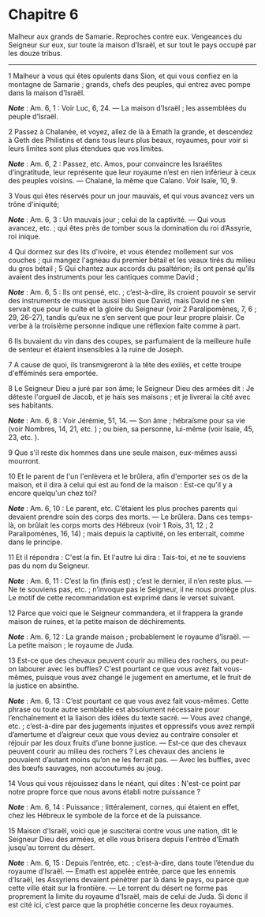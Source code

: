 # Chapitre 6

Malheur aux grands de Samarie.
Reproches contre eux.
Vengeances du Seigneur sur eux, sur toute la maison d’Israël, et sur tout le pays occupé par les douze tribus.

***

1 Malheur à vous qui êtes opulents dans Sion, et qui vous confiez en la montagne de Samarie ; grands, chefs des peuples, qui entrez avec pompe dans la maison d'Israël.

***Note*** :  Am. 6, 1 : Voir Luc, 6, 24. ― La maison d’Israël ; les assemblées du peuple d’Israël.

2 Passez à Chalanée, et voyez, allez de là à Emath la grande, et descendez à Geth des Philistins et dans tous leurs plus beaux, royaumes, pour voir si leurs limites sont plus étendues que vos limites.

***Note*** :  Am. 6, 2 : Passez, etc. Amos, pour convaincre les Israélites d’ingratitude, leur représente que leur royaume n’est en rien inférieur à ceux des peuples voisins. ― Chalané, la même que Calano. Voir Isaïe, 10, 9.


3 Vous qui êtes réservés pour un jour mauvais, et qui vous avancez vers un trône d'iniquité;

***Note*** :  Am. 6, 3 : Un mauvais jour ; celui de la captivité. ― Qui vous avancez, etc. ; qui êtes près de tomber sous la domination du roi d’Assyrie, roi inique.

4 Qui dormez sur des lits d'ivoire, et vous étendez mollement sur vos couches ; qui mangez l'agneau du premier bétail et les veaux tirés du milieu du gros bétail ; 5 Qui chantez aux accords du psaltérion; ils ont pensé qu'ils avaient des instruments pour les cantiques comme David ;

***Note*** :  Am. 6, 5 : Ils ont pensé, etc. ; c’est-à-dire, ils croient pouvoir se servir des instruments de musique aussi bien que David, mais David ne s’en servait que pour le culte et la gloire du Seigneur (voir 2 Paralipomènes, 7, 6 ; 29, 26-27), tandis qu’eux ne s’en servent que pour leur propre plaisir. Ce verbe à la troisième personne indique une réflexion faite comme à part.

6 Ils buvaient du vin dans des coupes, se parfumaient de la meilleure huile de senteur et étaient insensibles à la ruine de Joseph.


7 A cause de quoi, ils transmigreront à la tête des exilés, et cette troupe d'efféminés sera emportée.


8 Le Seigneur Dieu a juré par son âme; le Seigneur Dieu des armées dit : Je déteste l'orgueil de Jacob, et je hais ses maisons ; et je livrerai la cité avec ses habitants.

***Note*** :  Am. 6, 8 : Voir Jérémie, 51, 14. ― Son âme ; hébraïsme pour sa vie (voir Nombres, 14, 21, etc. ) ; ou bien, sa personne, lui-même (voir Isaïe, 45, 23, etc. ).

9 Que s'il reste dix hommes dans une seule maison, eux-mêmes aussi mourront.


10 Et le parent de l'un l'enlèvera et le brûlera, afin d'emporter ses os de la maison, et il dira à celui qui est au fond de la maison : Est-ce qu'il y a encore quelqu'un chez toi?

***Note*** :  Am. 6, 10 : Le parent, etc. C’étaient les plus proches parents qui devaient prendre soin des corps des morts. ― Le brûlera. Dans ces temps-là, on brûlait les corps morts des Hébreux (voir 1 Rois, 31, 12 ; 2 Paralipomènes, 16, 14) ; mais depuis la captivité, on les enterrait, comme dans le principe.


11 Et il répondra : C'est la fin. Et l'autre lui dira : Tais-toi, et ne te souviens pas du nom du Seigneur.

***Note*** :  Am. 6, 11 : C’est la fin (finis est) ; c’est le dernier, il n’en reste plus. ― Ne te souviens pas, etc. ; n’invoque pas le Seigneur, il ne nous protège plus. Le motif de cette recommandation est exprimé dans le verset suivant.


12 Parce que voici que le Seigneur commandera, et il frappera la grande maison de ruines, et la petite maison de déchirements.

***Note*** :  Am. 6, 12 : La grande maison ; probablement le royaume d’Israël. ― La petite maison ; le royaume de Juda.

13 Est-ce que des chevaux peuvent courir au milieu des rochers, ou peut-on labourer avec les buffles? C'est pourtant ce que vous avez fait vous-mêmes, puisque vous avez changé le jugement en amertume, et le fruit de la justice en absinthe.

***Note*** :  Am. 6, 13 : C’est pourtant ce que vous avez fait vous-mêmes. Cette phrase ou toute autre semblable est absolument nécessaire pour l’enchaînement et la liaison des idées du texte sacré. ― Vous avez changé, etc. ; c’est-à-dire par des jugements injustes et oppressifs vous avez rempli d’amertume et d’aigreur ceux que vous deviez au contraire consoler et réjouir par les doux fruits d’une bonne justice. ― Est-ce que des chevaux peuvent courir au milieu des rochers ? Les chevaux des anciens le pouvaient d’autant moins qu’on ne les ferrait pas. ― Avec les buffles, avec des bœufs sauvages, non accoutumés au joug.


14 Vous qui vous réjouissez dans le néant, qui dites : N'est-ce point par notre propre force que nous avons établi notre puissance ?

***Note*** :  Am. 6, 14 : Puissance ; littéralement, cornes, qui étaient en effet, chez les Hébreux le symbole de la force et de la puissance.

15 Maison d'Israël, voici que je susciterai contre vous une nation, dit le Seigneur Dieu des armées, et elle vous brisera depuis l'entrée d'Emath jusqu'au torrent du désert.

***Note*** :  Am. 6, 15 : Depuis l’entrée, etc. ; c’est-à-dire, dans toute l’étendue du royaume d’Israël. ― Emath est appelée entrée, parce que les ennemis d’Israël, les Assyriens devaient pénétrer par là dans le pays, ou parce que cette ville était sur la frontière. ― Le torrent du désert ne forme pas proprement la limite du royaume d’Israël, mais de celui de Juda. Si donc il est cité ici, c’est parce que la prophétie concerne les deux royaumes.

